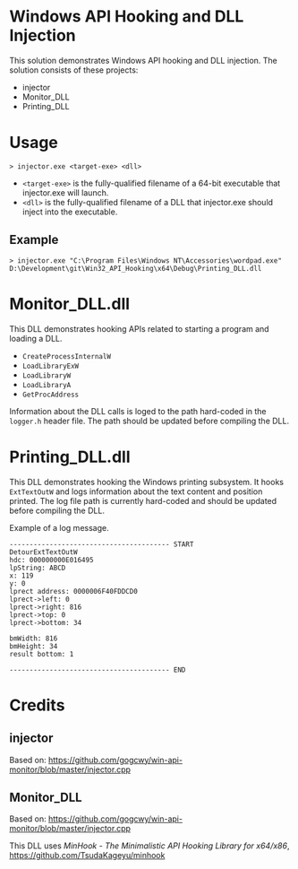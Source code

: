 # Windows API Hooking and DLL Injection

This solution demonstrates Windows API hooking and DLL injection. The solution consists of these projects:

* injector
* Monitor_DLL
* Printing_DLL

# Usage

``` 
> injector.exe <target-exe> <dll>
```

* `<target-exe>` is the fully-qualified filename of a 64-bit executable that injector.exe will launch.
* `<dll>` is the fully-qualified filename of a DLL that injector.exe should inject into the executable. 

## Example

```
> injector.exe "C:\Program Files\Windows NT\Accessories\wordpad.exe" D:\Development\git\Win32_API_Hooking\x64\Debug\Printing_DLL.dll
```

# Monitor_DLL.dll

This DLL demonstrates hooking APIs related to starting a program and loading a DLL. 
* `CreateProcessInternalW`
* `LoadLibraryExW`
* `LoadLibraryW`
* `LoadLibraryA`
* `GetProcAddress`

Information about the DLL calls is loged to the path hard-coded in the `logger.h` header file. The path should be updated before compiling the DLL. 


# Printing_DLL.dll

This DLL demonstrates hooking the Windows printing subsystem. It hooks `ExtTextOutW` and logs information about the text content and position printed. The log file path is currently hard-coded and should be updated before compiling the DLL.

Example of a log message.

```
---------------------------------------- START
DetourExtTextOutW
hdc: 000000000E016495
lpString: ABCD
x: 119
y: 0
lprect address: 0000006F40FDDCD0
lprect->left: 0
lprect->right: 816
lprect->top: 0
lprect->bottom: 34

bmWidth: 816
bmHeight: 34
result bottom: 1

---------------------------------------- END
```


# Credits

## injector

Based on: https://github.com/gogcwy/win-api-monitor/blob/master/injector.cpp

## Monitor_DLL

Based on: https://github.com/gogcwy/win-api-monitor/blob/master/injector.cpp

This DLL uses _MinHook - The Minimalistic API Hooking Library for x64/x86_, https://github.com/TsudaKageyu/minhook 

